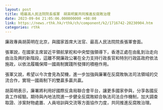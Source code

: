 ```yaml
---
layout: post
title: 晤最高人民法院院長張軍　胡英明冀共同推進反腐敗治理
date: 2023-09-04 21:05:06.000000000 +08:00
link: https://news.rthk.hk/rthk/ch/component/k2/1716742-20230904.htm
categories: rthk
---
```


廉政專員胡英明在北京，與國家首席大法官、最高人民法院院長張軍會面。 

張軍說，在國家主席習近平領航掌舵和中央堅強領導下，香港正處在由亂到治走向由治及興的新階段，這離不開廉政公署在全力支持行政長官和特別行政區政府依法施政，以依法履職保障一國兩制實踐所發揮的積極作用。 

張軍又說，希望以今次會見為契機，進一步加強與廉署在反腐敗執法司法領域的交流合作，實現一國兩制下的雙贏多贏共贏。 

胡英明表示，廉署將利用好國際反貪局聯合會平台，讓更多國家參與，分享各國反貪工作經驗。期待與內地法院進一步健全反腐敗綜合執法司法合作機制，加大調查取證、涉案財物處置、人員培訓與交流等方面協作力度，共同推進反腐敗治理。
